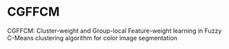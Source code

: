 # CGFFCM
CGFFCM: Cluster-weight and Group-local Feature-weight learning in Fuzzy C-Means clustering algorithm for color image segmentation
